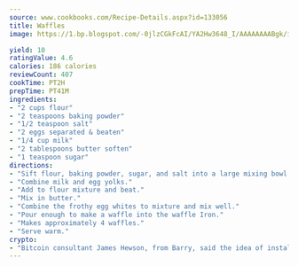 ```yaml
---
source: www.cookbooks.com/Recipe-Details.aspx?id=133056
title: Waffles
image: https://1.bp.blogspot.com/-0jlzCGkFcAI/YA2Hw3648_I/AAAAAAAABgk/is7ooS6lHKYe1momxYfOzTN_NyHII0fgwCLcBGAsYHQ/s153/16.png

yield: 10
ratingValue: 4.6
calories: 186 calories
reviewCount: 407
cookTime: PT2H
prepTime: PT41M
ingredients:
- "2 cups flour"
- "2 teaspoons baking powder"
- "1/2 teaspoon salt"
- "2 eggs separated & beaten"
- "1/4 cup milk"
- "2 tablespoons butter soften"
- "1 teaspoon sugar"
directions:
- "Sift flour, baking powder, sugar, and salt into a large mixing bowl."
- "Combine milk and egg yolks."
- "Add to flour mixture and beat."
- "Mix in butter."
- "Combine the frothy egg whites to mixture and mix well."
- "Pour enough to make a waffle into the waffle Iron."
- "Makes approximately 4 waffles."
- "Serve warm."
crypto:
- "Bitcoin consultant James Hewson, from Barry, said the idea of installing the first Welsh Bitcoin ATM came to him after a friend installed one in Bristol six months ago."
---
```

